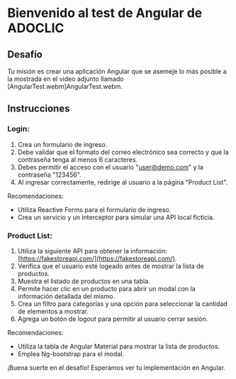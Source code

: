# Bienvenido al test de Angular de ADOCLIC

## Desafío

Tu misión es crear una aplicación Angular que se asemeje lo más posible a la mostrada en el video adjunto llamado [AngularTest.webm]AngularTest.webm.

## Instrucciones

### Login:

1. Crea un formulario de ingreso.
2. Debe validar que el formato del correo electrónico sea correcto y que la contraseña tenga al menos 6 caracteres.
3. Debes permitir el acceso con el usuario "user@demo.com" y la contraseña "123456".
4. Al ingresar correctamente, redirige al usuario a la página "Product List".

Recomendaciones:
- Utiliza Reactive Forms para el formulario de ingreso.
- Crea un servicio y un interceptor para simular una API local ficticia.

### Product List:

1. Utiliza la siguiente API para obtener la información: [https://fakestoreapi.com/](https://fakestoreapi.com/).
2. Verifica que el usuario esté logeado antes de mostrar la lista de productos.
3. Muestra el listado de productos en una tabla.
4. Permite hacer clic en un producto para abrir un modal con la información detallada del mismo.
5. Crea un filtro para categorías y una opción para seleccionar la cantidad de elementos a mostrar.
6. Agrega un botón de logout para permitir al usuario cerrar sesión.

Recomendaciones:
- Utiliza la tabla de Angular Material para mostrar la lista de productos.
- Emplea Ng-bootstrap para el modal.

¡Buena suerte en el desafío! Esperamos ver tu implementación en Angular.
